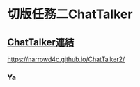 切版任務二ChatTalker
===
[ChatTalker連結]( https://narrowd4c.github.io/ChatTalker2/)
---
https://narrowd4c.github.io/ChatTalker2/

### Ya